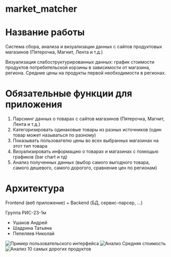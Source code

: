 # market_matcher

# Название работы 
Система сбора, анализа и визуализации данных с сайтов продуктовых магазинов (Пятерочка, Магнит, Лента и т.д.)

Визуализация слабоструктурированных данных: график стоимости продуктов потребительской корзины в зависимости от магазина, региона. Средние цены на продукты первой необходимости в регионах.

# Обязательные функции для приложения 
1. Парсиинг данных о товарах с сайтов магазинов (Пятерочка, Магнит, Лента и т.д.)
2. Категоризировать одинаковые товары из разных источников (один товар может называться по разному)
3. Показывать пользователю цены во всех выбранных магазинах на этот тип товара
4. Визуализировать информацию о товарах и магазинах с помощью графиков (bar chart и тд)
5. Анализ полученных данных (выбор самого выгодного товара, самого дешевого, самого дорогого, сравнение цен по регионам)

# Архитектура
Frontend (веб приложение) + Backend (БД, сервис-парсер, ...)

Группа РИС-23-1м
- Ушаков Андрей
- Шадрина Татьяна
- Пепеляев Николай

![Пример пользовательского интерфейса](https://github.com/leenzstra/market_matcher/assets/65588137/0fc8dc0e-35b4-4e02-8c76-f75c9ca89e44)
![Анализ Средняя стоимость](https://github.com/leenzstra/market_matcher/assets/65588137/aff2a968-0deb-471b-aea0-653e80a93c9a)
![Анализ 10 самых дорогих продуктов](https://github.com/leenzstra/market_matcher/assets/65588137/4a2b9eb5-3240-4c81-ac4e-8e6d9ff8cd6c)


